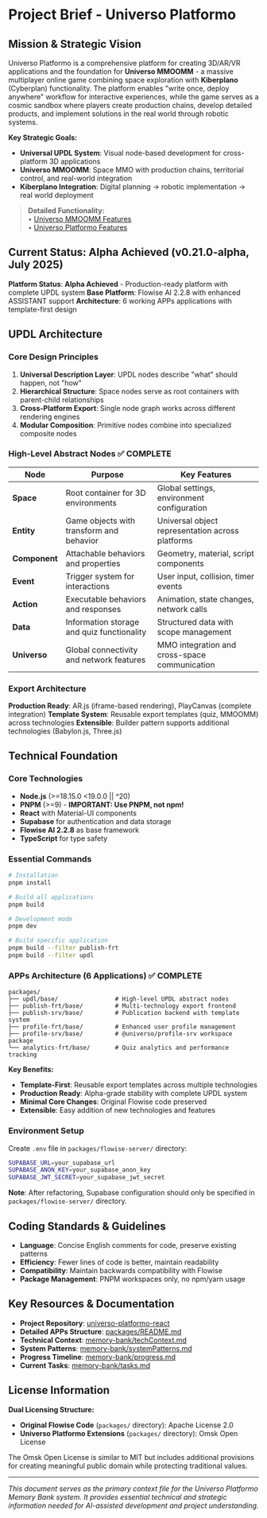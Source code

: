 # Project Brief - Universo Platformo

## Mission & Strategic Vision

Universo Platformo is a comprehensive platform for creating 3D/AR/VR applications and the foundation for **Universo MMOOMM** - a massive multiplayer online game combining space exploration with **Kiberplano** (Cyberplan) functionality. The platform enables "write once, deploy anywhere" workflow for interactive experiences, while the game serves as a cosmic sandbox where players create production chains, develop detailed products, and implement solutions in the real world through robotic systems.

**Key Strategic Goals:**

-   **Universal UPDL System**: Visual node-based development for cross-platform 3D applications
-   **Universo MMOOMM**: Space MMO with production chains, territorial control, and real-world integration
-   **Kiberplano Integration**: Digital planning → robotic implementation → real world deployment

> **Detailed Functionality:**  
> • [Universo MMOOMM Features](https://github.com/teknokomo/universo-platformo-godot/wiki/Functionality-expected-in-Universo-MMOOMM)  
> • [Universo Platformo Features](https://github.com/teknokomo/universo-platformo-godot/wiki/Functionality-expected-in-Universo-Platformo)

## Current Status: Alpha Achieved (v0.21.0-alpha, July 2025)

**Platform Status**: **Alpha Achieved** - Production-ready platform with complete UPDL system
**Base Platform**: Flowise AI 2.2.8 with enhanced ASSISTANT support
**Architecture**: 6 working APPs applications with template-first design

## UPDL Architecture

### Core Design Principles

1. **Universal Description Layer**: UPDL nodes describe "what" should happen, not "how"
2. **Hierarchical Structure**: Space nodes serve as root containers with parent-child relationships
3. **Cross-Platform Export**: Single node graph works across different rendering engines
4. **Modular Composition**: Primitive nodes combine into specialized composite nodes

### High-Level Abstract Nodes ✅ **COMPLETE**

| Node          | Purpose                                    | Key Features                                     |
| ------------- | ------------------------------------------ | ------------------------------------------------ |
| **Space**     | Root container for 3D environments         | Global settings, environment configuration       |
| **Entity**    | Game objects with transform and behavior   | Universal object representation across platforms |
| **Component** | Attachable behaviors and properties        | Geometry, material, script components            |
| **Event**     | Trigger system for interactions            | User input, collision, timer events              |
| **Action**    | Executable behaviors and responses         | Animation, state changes, network calls          |
| **Data**      | Information storage and quiz functionality | Structured data with scope management            |
| **Universo**  | Global connectivity and network features   | MMO integration and cross-space communication    |

### Export Architecture

**Production Ready**: AR.js (iframe-based rendering), PlayCanvas (complete integration)
**Template System**: Reusable export templates (quiz, MMOOMM) across technologies
**Extensible**: Builder pattern supports additional technologies (Babylon.js, Three.js)

## Technical Foundation

### Core Technologies

-   **Node.js** (>=18.15.0 <19.0.0 || ^20)
-   **PNPM** (>=9) - **IMPORTANT: Use PNPM, not npm!**
-   **React** with Material-UI components
-   **Supabase** for authentication and data storage
-   **Flowise AI 2.2.8** as base framework
-   **TypeScript** for type safety

### Essential Commands

```bash
# Installation
pnpm install

# Build all applications
pnpm build

# Development mode
pnpm dev

# Build specific application
pnpm build --filter publish-frt
pnpm build --filter updl
```

### APPs Architecture (6 Applications) ✅ **COMPLETE**

```
packages/
├── updl/base/                # High-level UPDL abstract nodes
├── publish-frt/base/         # Multi-technology export frontend
├── publish-srv/base/         # Publication backend with template system
├── profile-frt/base/         # Enhanced user profile management
├── profile-srv/base/         # @universo/profile-srv workspace package
└── analytics-frt/base/       # Quiz analytics and performance tracking
```

**Key Benefits:**

-   **Template-First**: Reusable export templates across multiple technologies
-   **Production Ready**: Alpha-grade stability with complete UPDL system
-   **Minimal Core Changes**: Original Flowise code preserved
-   **Extensible**: Easy addition of new technologies and features

### Environment Setup

Create `.env` file in `packages/flowise-server/` directory:

```bash
SUPABASE_URL=your_supabase_url
SUPABASE_ANON_KEY=your_supabase_anon_key
SUPABASE_JWT_SECRET=your_supabase_jwt_secret
```

**Note**: After refactoring, Supabase configuration should only be specified in `packages/flowise-server/` directory.

## Coding Standards & Guidelines

-   **Language**: Concise English comments for code, preserve existing patterns
-   **Efficiency**: Fewer lines of code is better, maintain readability
-   **Compatibility**: Maintain backwards compatibility with Flowise
-   **Package Management**: PNPM workspaces only, no npm/yarn usage

## Key Resources & Documentation

-   **Project Repository**: [universo-platformo-react](https://github.com/teknokomo/universo-platformo-react)
-   **Detailed APPs Structure**: [packages/README.md](../packages/README.md)
-   **Technical Context**: [memory-bank/techContext.md](techContext.md)
-   **System Patterns**: [memory-bank/systemPatterns.md](systemPatterns.md)
-   **Progress Timeline**: [memory-bank/progress.md](progress.md)
-   **Current Tasks**: [memory-bank/tasks.md](tasks.md)

## License Information

**Dual Licensing Structure:**

-   **Original Flowise Code** (`packages/` directory): Apache License 2.0
-   **Universo Platformo Extensions** (`packages/` directory): Omsk Open License

The Omsk Open License is similar to MIT but includes additional provisions for creating meaningful public domain while protecting traditional values.

---

_This document serves as the primary context file for the Universo Platformo Memory Bank system. It provides essential technical and strategic information needed for AI-assisted development and project understanding._
